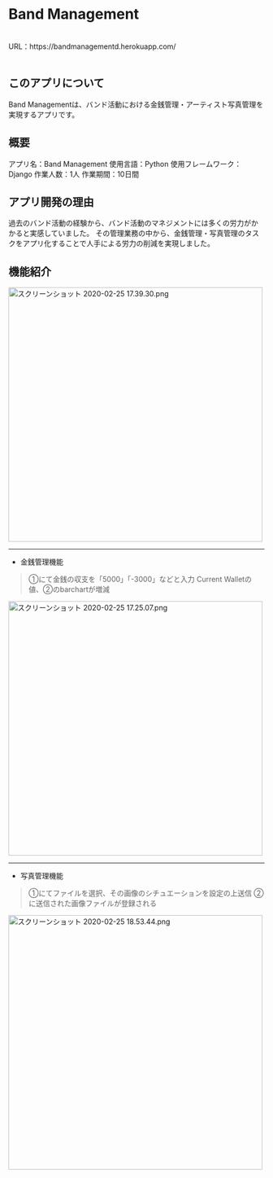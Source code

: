 # Band Management
<br>
URL：https://bandmanagementd.herokuapp.com/
<br>
<br>

## このアプリについて
Band Managementは、バンド活動における金銭管理・アーティスト写真管理を実現するアプリです。

## 概要
アプリ名：Band Management
使用言語：Python
使用フレームワーク：Django
作業人数：1人
作業期間：10日間

## アプリ開発の理由
過去のバンド活動の経験から、バンド活動のマネジメントには多くの労力がかかると実感していました。
その管理業務の中から、金銭管理・写真管理のタスクをアプリ化することで人手による労力の削減を実現しました。

## 機能紹介
<img width="500" alt="スクリーンショット 2020-02-25 17.39.30.png" src="https://qiita-image-store.s3.ap-northeast-1.amazonaws.com/0/531957/c4ff1680-c108-7ebf-ee4d-f05dc8fc90ef.png">

***

- 金銭管理機能

> ①にて金銭の収支を「5000」「-3000」などと入力
> Current Walletの値、②のbarchartが増減

<img width="500" alt="スクリーンショット 2020-02-25 17.25.07.png" src="https://qiita-image-store.s3.ap-northeast-1.amazonaws.com/0/531957/e81747d3-f821-b9b4-3e9d-92058c885036.png">

***

- 写真管理機能

> ①にてファイルを選択、その画像のシチュエーションを設定の上送信
> ②に送信された画像ファイルが登録される

<img width="500" alt="スクリーンショット 2020-02-25 18.53.44.png" src="https://qiita-image-store.s3.ap-northeast-1.amazonaws.com/0/531957/c11c810b-bec3-ec27-56b8-1eca518b8929.png">
